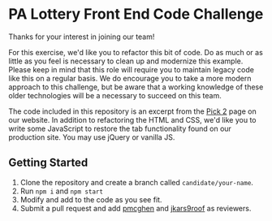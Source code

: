# PA Lottery Front End Code Challenge

Thanks for your interest in joining our team!

For this exercise, we'd like you to refactor this bit of code. Do as much or as little as you feel is necessary to clean up and modernize this example. Please keep in mind that this role will require you to maintain legacy code like this on a regular basis. We do encourage you to take a more modern approach to this challenge, but be aware that a working knowledge of these older technologies will be a necessary to succeed on this team.

The code included in this repository is an excerpt from the [Pick 2](https://www.palottery.state.pa.us/Draw-Games/PICK-2.aspx) page on our website. In addition to refactoring the HTML and CSS, we'd like you to write some JavaScript to restore the tab functionality found on our production site. You may use jQuery or vanilla JS.

## Getting Started

  1. Clone the repository and create a branch called `candidate/your-name`.
  2. Run `npm i` and `npm start`
  3. Modify and add to the code as you see fit.
  4. Submit a pull request and add [pmcghen](https://github.com/pmcghen) and [jkars9roof](https://github.com/jkars9roof) as reviewers.
